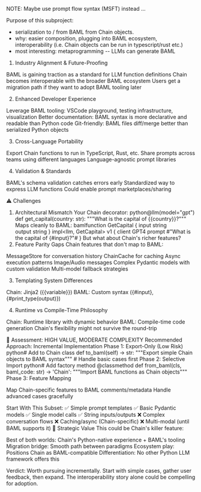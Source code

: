 
NOTE: Maybe use prompt flow syntax (MSFT) instead ...

Purpose of this subproject:
- serialization to / from BAML from Chain objects.
- why: easier composition, plugging into BAML ecosystem, interoperability (i.e. Chain objects can be run in typescript/rust etc.)
- most interesting: metaprogramming -- LLMs can generate BAML

1. Industry Alignment & Future-Proofing

BAML is gaining traction as a standard for LLM function definitions
Chain becomes interoperable with the broader BAML ecosystem
Users get a migration path if they want to adopt BAML tooling later

2. Enhanced Developer Experience

Leverage BAML tooling: VSCode playground, testing infrastructure, visualization
Better documentation: BAML syntax is more declarative and readable than Python code
Git-friendly: BAML files diff/merge better than serialized Python objects

3. Cross-Language Portability

Export Chain functions to run in TypeScript, Rust, etc.
Share prompts across teams using different languages
Language-agnostic prompt libraries

4. Validation & Standards

BAML's schema validation catches errors early
Standardized way to express LLM functions
Could enable prompt marketplaces/sharing

⚠️ Challenges
1. Architectural Mismatch
Your Chain decorator:
python@llm(model="gpt")
def get_capital(country: str):
    """What is the capital of {{country}}?"""
Maps cleanly to BAML:
bamlfunction GetCapital {
  input string  
  output string
}
impl<llm, GetCapital> v1 {
  client GPT4
  prompt #"What is the capital of {#input}?"#
}
But what about Chain's richer features?
2. Feature Parity Gaps
Chain features that don't map to BAML:

MessageStore for conversation history
ChainCache for caching
Async execution patterns
Image/Audio messages
Complex Pydantic models with custom validation
Multi-model fallback strategies

3. Templating System Differences

Chain: Jinja2 ({{variable}})
BAML: Custom syntax ({#input}, {#print_type(output)})

4. Runtime vs Compile-Time Philosophy

Chain: Runtime library with dynamic behavior
BAML: Compile-time code generation
Chain's flexibility might not survive the round-trip

🎯 Assessment: HIGH VALUE, MODERATE COMPLEXITY
Recommended Approach: Incremental Implementation
Phase 1: Export-Only (Low Risk)
python# Add to Chain class
def to_baml(self) -> str:
    """Export simple Chain objects to BAML syntax"""
    # Handle basic cases first
Phase 2: Selective Import
python# Add factory method
@classmethod
def from_baml(cls, baml_code: str) -> 'Chain':
    """Import BAML functions as Chain objects"""
Phase 3: Feature Mapping

Map Chain-specific features to BAML comments/metadata
Handle advanced cases gracefully

Start With This Subset:
✅ Simple prompt templates
✅ Basic Pydantic models
✅ Single model calls
✅ String inputs/outputs
❌ Complex conversation flows
❌ Caching/async (Chain-specific)
❌ Multi-modal (until BAML supports it)
🚀 Strategic Value
This could be Chain's killer feature:

Best of both worlds: Chain's Python-native experience + BAML's tooling
Migration bridge: Smooth path between paradigms
Ecosystem play: Positions Chain as BAML-compatible
Differentiation: No other Python LLM framework offers this

Verdict: Worth pursuing incrementally. Start with simple cases, gather user feedback, then expand. The interoperability story alone could be compelling for adoption.
